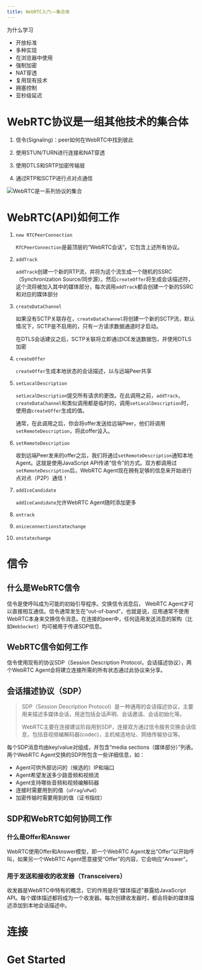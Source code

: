```yaml
---
title: WebRTC入门——集合体
---
```




为什么学习

- 开放标准
- 多种实现
- 在浏览器中使用
- 强制加密
- NAT穿透
- 复用现有技术
- 拥塞控制
- 亚秒级延迟

# WebRTC协议是一组其他技术的集合体

1. 信令(Signaling)：peer如何在WebRTC中找到彼此


2. 使用STUN/TURN进行连接和NAT穿透
3. 使用DTLS和SRTP加密传输层
4. 通过RTP和SCTP进行点对点通信

![WebRTC是一系列协议的集合](https://webrtcforthecurious.com/zh/images/01-webrtc-agent.png)

# WebRTC(API)如何工作

1. `new RTCPeerConnection`

   `RTCPeerConnection`是最顶层的“WebRTC会话”。它包含上述所有协议。

2. `addTrack`

   `addTrack`创建一个新的RTP流，并将为这个流生成一个随机的SSRC（Synchronization Source/同步源）。然后`createOffer`将生成会话描述符，这个流将被加入其中的媒体部分，每次调用`addTrack`都会创建一个新的SSRC和对应的媒体部分

3. `createDataChannel`

   如果没有SCTP关联存在，`createDataChannel`将创建一个新的SCTP流，默认情况下，SCTP是不启用的，只有一方请求数据通道时才启动。

   在DTLS会话建议之后，SCTP关联将立即通过ICE发送数据包，并使用DTLS加密

4. `createOffer`

   `createOffer`生成本地状态的会话描述，以与远端Peer共享

5. `setLocalDescription`

   `setLocalDescription`提交所有请求的更改。在此调用之前，`addTrack`，`createDataChannel`和类似调用都是临时的，调用`setLocalDescription`时，使用由`createOffer`生成的值。

   通常，在此调用之后，你会将offer发送给远端Peer，他们将调用`setRemoteDescription`，将此offer设入。

6. `setRemoteDescription`

   收到远端Peer发来的offer之后，我们将通过`setRemoteDescription`通知本地Agent。这就是使用JavaScript API传递“信令”的方式。双方都调用过`setRemoteDescription`后，WebRTC Agent现在拥有足够的信息来开始进行点对点（P2P）通信！

7. `addIceCandidate`

   `addIceCandidate`允许WebRTC Agent随时添加更多

8. `ontrack`

9. `oniceconnectionstatechange`

10. `onstatechange`

# 信令

## 什么是WebRTC信令

信令是使呼叫成为可能的初始引导程序。交换信令消息后， WebRTC Agent才可以直接相互通信。信令通常发生在“out-of-band”，也就是说，应用通常不使用WebRTC本身来交换信令消息。在连接的peer中，任何适用发送消息的架构（比如`WebSocket`）均可被用于传递SDP信息。

## WebRTC信令如何工作

信令使用现有的协议SDP（Session Description Protocol，会话描述协议），两个WebRTC Agent会将建立连接所需的所有状态通过此协议来分享。

## 会话描述协议（SDP）

>SDP（Session Description Protocol）是一种通用的会话描述协议，主要用来描述多媒体会话，用途包括会话声明、会话邀请、会话初始化等。
>
>WebRTC主要在连接建议阶段用到SDP，连接双方通过信令服务交换会话信息，包括音视频编解码器(codec)，主机候选地址、网络传输协议等。

每个SDP消息均由key/value对组成，并包含“media sections（媒体部分）”列表。两个WebRTC Agent交换的SDP所包含一些详细信息，如：

- Agent可供外部访问的（候选的）IP和端口
- Agent希望发送多少路音频和视频流
- Agent支持哪些音频和视频编解码器
- 连接时需要用到的值（`uFrag`/`uPwd`）
- 加密传输时需要用到的值（证书指纹）

## SDP和WebRTC如何协同工作

### 什么是Offer和Answer

WebRTC使用Offer和Answer模型，即一个WebRTC Agent发出“Offer”以开始呼叫，如果另一个WebRTC Agent愿意接受“Offer”的内容，它会响应“Answer”。

### 用于发送和接收的收发器（Transceivers）

收发器是WebRTC中特有的概念，它的作用是将“媒体描述”暴露给JavaScript API。每个媒体描述都将成为一个收发器。每次创建收发器时，都会将新的媒体描述添加到本地会话描述中。

# 连接



# Get Started